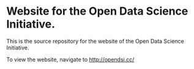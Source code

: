 # Website for the Open Data Science Initiative.
This is the source repository for the website of the Open Data Science Initiative. 

To view the website, navigate to http://opendsi.cc/
